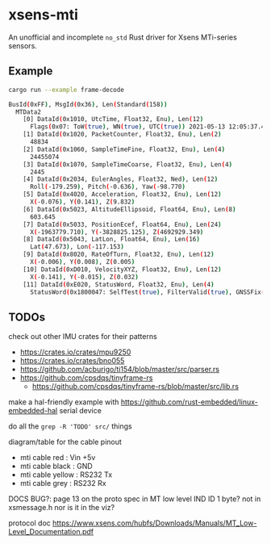 # xsens-mti

An unofficial and incomplete `no_std` Rust driver for Xsens MTi-series sensors.

## Example

```bash
cargo run --example frame-decode

BusId(0xFF), MsgId(0x36), Len(Standard(158))
  MTData2
    [0] DataId(0x1010, UtcTime, Float32, Enu), Len(12)
      Flags(0x07: ToW(true), WN(true), UTC(true)) 2021-05-13 12:05:37.4500000
    [1] DataId(0x1020, PacketCounter, Float32, Enu), Len(2)
      48834
    [2] DataId(0x1060, SampleTimeFine, Float32, Enu), Len(4)
      24455074
    [3] DataId(0x1070, SampleTimeCoarse, Float32, Enu), Len(4)
      2445
    [4] DataId(0x2034, EulerAngles, Float32, Ned), Len(12)
      Roll(-179.259), Pitch(-0.636), Yaw(-98.770)
    [5] DataId(0x4020, Acceleration, Float32, Enu), Len(12)
      X(-0.076), Y(0.141), Z(9.832)
    [6] DataId(0x5023, AltitudeEllipsoid, Float64, Enu), Len(8)
      603.645
    [7] DataId(0x5033, PositionEcef, Float64, Enu), Len(24)
      X(-1963779.710), Y(-3828825.125), Z(4692929.349)
    [8] DataId(0x5043, LatLon, Float64, Enu), Len(16)
      Lat(47.673), Lon(-117.153)
    [9] DataId(0x8020, RateOfTurn, Float32, Enu), Len(12)
      X(-0.006), Y(0.008), Z(0.005)
    [10] DataId(0xD010, VelocityXYZ, Float32, Enu), Len(12)
      X(-0.141), Y(-0.015), Z(0.032)
    [11] DataId(0xE020, StatusWord, Float32, Enu), Len(4)
      StatusWord(0x1800047: SelfTest(true), FilterValid(true), GNSSFix(true), ...)
```

## TODOs

check out other IMU crates for their patterns

* https://crates.io/crates/mpu9250
* https://crates.io/crates/bno055
* https://github.com/acburigo/ti154/blob/master/src/parser.rs
* https://github.com/cpsdqs/tinyframe-rs
  - https://github.com/cpsdqs/tinyframe-rs/blob/master/src/lib.rs

make a hal-friendly example with https://github.com/rust-embedded/linux-embedded-hal serial device

do all the `grep -R 'TODO' src/` things

diagram/table for the cable pinout
* mti cable red : Vin +5v
* mti cable black : GND
* mti cable yellow : RS232 Tx
* mti cable grey : RS232 Rx


DOCS BUG?:
page 13 on the proto spec in MT low level
IND ID 1 byte?
not in xsmessage.h nor is it in the viz?

protocol doc
https://www.xsens.com/hubfs/Downloads/Manuals/MT_Low-Level_Documentation.pdf

